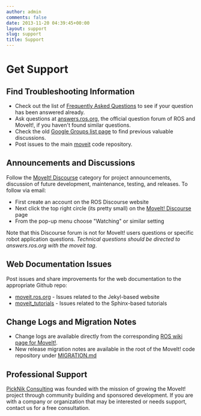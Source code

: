 ```yaml
---
author: admin
comments: false
date: 2013-11-20 04:39:45+00:00
layout: support
slug: support
title: Support
---
```


# Get Support

## Find Troubleshooting Information

  * Check out the list of [Frequently Asked Questions](/documentation/faqs) to see if your question has been answered already.
  * Ask questions at [answers.ros.org](http://answers.ros.org/), the official question forum of ROS and MoveIt!, if you haven't found similar questions.
  * Check the old [Google Groups list page](https://groups.google.com/forum/#!forum/moveit-users) to find previous valuable discussions.
  * Post issues to the main [moveit](https://github.com/ros-planning/moveit/issues) code repository.

## Announcements and Discussions

Follow the [MoveIt! Discourse](http://discourse.ros.org/c/moveit) category for project announcements, discussion of future development, maintenance, testing, and releases. To follow via email:

  * First create an account on the ROS Discourse website
  * Next click the top right circle (its pretty small) on the [MoveIt! Discourse](http://discourse.ros.org/c/moveit) page
  * From the pop-up menu choose "Watching" or similar setting

Note that this Discourse forum is not for MoveIt! users questions or specific robot application questions. *Technical questions should be directed to answers.ros.org with the moveit tag*.

## Web Documentation Issues

Post issues and share improvements for the web documentation to the appropriate Github repo:

  * [moveit.ros.org](https://github.com/ros-planning/moveit.ros.org/issues) - Issues related to the Jekyl-based website
  * [moveit_tutorials](https://github.com/ros-planning/moveit_tutorials) - Issues related to the Sphinx-based tutorials

## Change Logs and Migration Notes

  * Change logs are available directly from the corresponding [ROS wiki page for MoveIt!](http://wiki.ros.org/moveit).
  * New release migration notes are available in the root of the MoveIt! code repository under [MIGRATION.md](https://github.com/ros-planning/moveit/blob/master/MIGRATION.md)

## Professional Support

[PickNik Consulting](http://picknik.ai/) was founded with the mission of growing the MoveIt! project through community building and sponsored development. If you are with a company or organization that may be interested or needs support, contact us for a free consultation.
